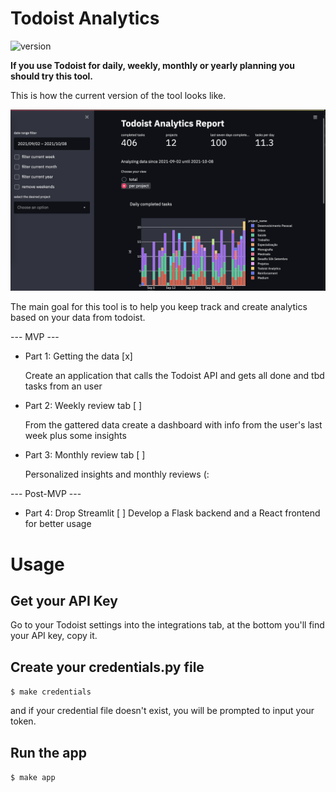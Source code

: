 # Todoist Analytics

![version](https://img.shields.io/badge/version-0.0.0-brightgreen)

<b>
If you use Todoist for daily, weekly, monthly or yearly planning you should try this tool.
</b>

This is how the current version of the tool looks like.

<img src='assets/images/dashboard_sample.png'>


The main goal for this tool is to help you keep track and create analytics based on your data from todoist.


--- MVP ---
- Part 1: Getting the data [x]
  
  Create an application that calls the Todoist API and gets all done and tbd tasks from an user
- Part 2: Weekly review tab [ ]
  
  From the gattered data create a dashboard with info from the user's last week plus some insights
- Part 3: Monthly review tab [ ]
  
  Personalized insights and monthly reviews (:

--- Post-MVP ---
- Part 4: Drop Streamlit [ ]
Develop a Flask backend and a React frontend for better usage

# Usage

## Get your API Key
Go to your Todoist settings into the integrations tab, at the bottom you'll find your API key, copy it.

## Create your credentials.py file

`$ make credentials`

and if your credential file doesn't exist, you will be prompted to input your token.

## Run the app

`$ make app`
